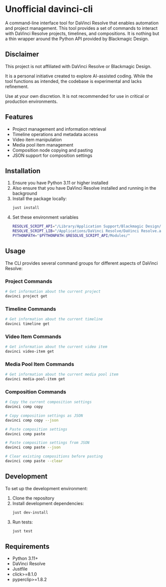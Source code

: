# Unofficial davinci-cli

A command-line interface tool for DaVinci Resolve that enables automation and project management.
This tool provides a set of commands to interact with DaVinci Resolve projects, timelines, and compositions.
It is nothing but a thin wrapper around the Python API provided by Blackmagic Design.

## Disclaimer

This project is not affiliated with DaVinci Resolve or Blackmagic Design.

It is a personal initiative created to explore AI-assisted coding.
While the tool functions as intended, the codebase is experimental and lacks refinement.

Use at your own discretion. It is not recommended for use in critical or production environments.

## Features

- Project management and information retrieval
- Timeline operations and metadata access
- Video item manipulation
- Media pool item management
- Composition node copying and pasting
- JSON support for composition settings

## Installation

1. Ensure you have Python 3.11 or higher installed
2. Also ensure that you have DaVinci Resolve installed and running in the background
3. Install the package locally:
   ```bash
   just install
   ```
4. Set these environment variables
   ```bash
   RESOLVE_SCRIPT_API="/Library/Application Support/Blackmagic Design/DaVinci Resolve/Developer/Scripting/"
   RESOLVE_SCRIPT_LIB="/Applications/DaVinci Resolve/DaVinci Resolve.app/Contents/Libraries/Fusion/fusionscript.so"
   PYTHONPATH="$PYTHONPATH:$RESOLVE_SCRIPT_API/Modules/"
   ```

## Usage

The CLI provides several command groups for different aspects of DaVinci Resolve:

### Project Commands

```bash
# Get information about the current project
davinci project get
```

### Timeline Commands

```bash
# Get information about the current timeline
davinci timeline get
```

### Video Item Commands

```bash
# Get information about the current video item
davinci video-item get
```

### Media Pool Item Commands

```bash
# Get information about the current media pool item
davinci media-pool-item get
```

### Composition Commands

```bash
# Copy the current composition settings
davinci comp copy

# Copy composition settings as JSON
davinci comp copy --json

# Paste composition settings
davinci comp paste

# Paste composition settings from JSON
davinci comp paste --json

# Clear existing compositions before pasting
davinci comp paste --clear
```

## Development

To set up the development environment:

1. Clone the repository
2. Install development dependencies:
   ```bash
   just dev-install
   ```
3. Run tests:
   ```bash
   just test
   ```

## Requirements

- Python 3.11+
- DaVinci Resolve
- Justfile
- click>=8.1.0
- pyperclip>=1.8.2

